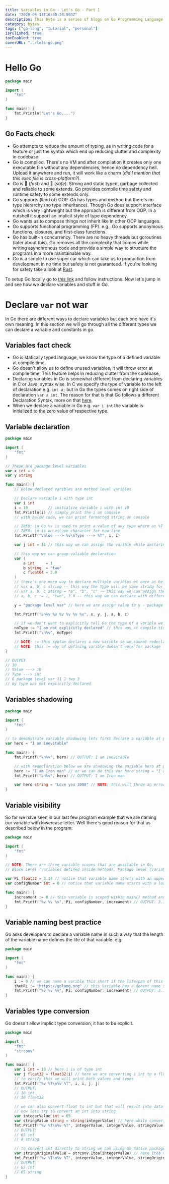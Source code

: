 ```yaml
---
title: Variables in Go - Let's Go - Part 1
date: "2020-05-13T16:40:28.593Z"
description: This byte is a series of blogs on Go Programming Language.
category: bytes
tags: ["go-lang", "tutorial", "personal"]
isPulished: true
tocEnabled: true
coverURL: "../lets-go.png"
---
```


# Hello Go

```go:title=main.go:title=main.go
package main

import (
	"fmt"
)

func main() {
	fmt.Println("Let's Go....")
}
```

## Go Facts check

- Go attempts to reduce the amount of typing, as in writing code for a feature or just the syntax which end up reducing clutter and complexity in codebase.
- Go is compiled. There's no VM and after compilation it creates only one executable file without any dependencies, hence no dependency hell. Upload it anywhere and run, it will work like a charm (_did I mention that this exec file is cross-platform_?).
- Go is 🐅 (_fast_) and 🔏 (_safe_). Strong and static typed, garbage collected and reliable to some extends. Go provides compile time safety and runtime safety to some extends only.
- Go supports (kind of) OOP. Go has types and method but there's no type hierarchy (no type inheritance). Though Go does support interface which is very lightweight but the approach is different from OOP. In a nutshell it support an implicit style of type dependency.
- Go wants us to compose things not inherit like in other OOP languages.
- Go supports functional programming (FP). e.g., Go supports anonymous functions, closures, and first-class functions.
- Go has built-in concurrency. There are no heavy threads but goroutines (later about this). Go removes all the complexity that comes while writing asynchronous code and provide a simple way to structure the programs in a more maintainable way.
- Go is a simple to use super car which can take us to production from development in no time but safety is not guaranteed. If you're looking for safety take a look at [Rust](https://www.rust-lang.org/).

To setup Go locally go to [this link](https://golang.org/) and follow instructions. Now let's jump in and see how we declare variables and stuff in Go.

# Declare `var` not war

In Go there are different ways to declare variables but each one have it's own meaning. In this section we will go through all the different types we can declare a variable and constants in go.

## Variables fact check

- Go is statically typed language, we know the type of a defined variable at compile time.
- Go doesn't allow us to define unused variables, it will throw error at compile time. This feature helps in reducing clutter from the codebase,
- Declaring variables in Go is somewhat different from declaring variables in C or Java, syntax wise. In C we specify the type of variable to the left of declaration e.g. `int a;` but in Go the types comes on right side of declaration `var a int`. The reason for that is that Go follows a different Declaration Syntax, more on that [here](https://blog.golang.org/declaration-syntax).
- When we declare a variable in Go e.g. `var i int` the variable is initialized to the zero value of respective type.

## Variable declaration

```go:title=main.go
package main

import (
	"fmt"
)

// These are package level variables
var x int = 0
var y string

func main() {
	// Below declared varibles are method level varibles

	// Declare variable i with type int
	var i int
	i = 10         // initialize variable i with int 10
	fmt.Println(i) // simply print the i on console
	// with below code, we can print formatted string on console

	// INFO: in Go %v is used to print a value of any type where as %T tells the type of the variable passed
	// INFO: \n is an escape character for new line
	fmt.Printf("Value ---> %v\nType ---> %T", i, i)

	var j int = 11 // this way we can assign the varible while declaring

	// this way we can group valiable declaration
	var (
		a int     = 1
		b string  = "two"
		c float64 = 3.0
	)
	// there's one more way to declare multiple varibles at once as below
	// var a, b, c string -- this way the type will be same string for all three
	// var a, b, c stirng = "a", "b", "c" -- this way we can assign them as well while declaring
	// a, b, c := 1, "two", 3.0 -- this way we can declare with different types

	y = "package level var" // here we are assign value to y - package level variable

	fmt.Printf("\n%v %v %v %v %v %v", x, y, j, a, b, c)

	// if we don't want to explicitly tell Go the type of a varible we can do that as follows
	noType := "I am not explicitly declared" // this way at compile time go will assign the type string to variable noType
	fmt.Printf("\n%v", noType)

	// NOTE: := this syntax declares a new varible so we cannot redeclare an existing one neither we can change the type of an existing variable.
	// NOTE: this := way of defining varible doesn't work for package level variables.
}

// OUTPUT
// 10
// Value ---> 10
// Type ---> int
// 0 package level var 11 1 two 3
// my type was not explicitly declared
```

## Variables shadowing

```go:title=main.go
package main

import (
	"fmt"
)

// to demonstrate variable shadowing lets first declare a variable at package level
var hero = "I am inevitable"

func main() {
	fmt.Printf("\n%v", hero) // OUTPUT: I am inevitable

	// with redeclaration below we are shadowing the variable hero at package leve
	hero := "I am Iron man" // or we can do this var hero string = "I am Iron Man". Both are the same, either way we are declaring a var.
	fmt.Printf("\n%v", hero) // OUTPUT: I am Iron man

	var hero string = "Love you 3000" // NOTE: this will throw an error, Go doesn't allow to redeclare same variable in the same scope
}
```

## Variable visibility

So far we have seen in our last few program example that we are naming our variable with lowercase letter. Well there's good reason for that as described below in the program:

```go:title=main.go
package main

import (
	"fmt"
)

// NOTE: There are three variable scopes that are available in Go,
// Block Level (variables defined inside method), Package level (variables declared on package level), Export Level (variables defined with uppercase in package level)

var Pi float32 = 3.14 // notice that variable name starts with an uppercase letter which means it will be export and can be accessed by other packages also.
var configNumber int = 0 // notice that variable name starts with a lowercase letter which means it will be accessible within this package only.

func main() {
	increament := 0 // this variable is scoped within main() method and we cannot access it outside this method
	fmt.Printf("%v %v %v", Pi, configNumber, increament) // OUTPUT: 3.14 0 0
}
```

## Variable naming best practice

Go asks developers to declare a variable name in such a way that the length of the variable name defines the life of that variable. e.g.

```go:title=main.go
package main

import (
	"fmt"
)

func main() {
	i := 0 // we can name a varible this short if the lifespan of this variable is very small e.g. if we are using a for loop and i is for counter
	theURL := "https://golang.org" // this variable has a decent name since the lifespan will be more, also notice the acronym is in uppercase which is a good practice in Go since it is more readable
	fmt.Printf("%v %v %v", Pi, configNumber, increament) // OUTPUT: 3.14 0 0
}
```

## Variables type conversion

Go doesn't allow implicit type conversion, it has to be explicit.

```go:title=main.go
package main

import (
	"fmt"
	"strconv"
)

func main() {
	var i int = 10 // here i is of type int
	var j float32 = float32(i) // here we are converting i int to a float32 type
	// to verify this we will print both values and types
	fmt.Printf("%v %T\n%v %T", i, i, j, j)
	// OUTPUT:
	// 10 int
	// 10 float32

	// we can also convert float to int but that will result into data loss e.g. 10.5 will become 10 in int
	// now lets try to convert an int into string
	var integerValue int = 65
	var stringValue string = string(integerValue) // here while converting Go will replace 65 with it's corresponding character in ASCII table i.e. A
	fmt.Printf("%v %T\n%v %T", integerValue, integerValue, stringValue, stringValue)
	// OUTPUT:
	// 65 int
	// A string

	// to convert int directly to string we can using Go native package strconv which we have imported on top
	var stringOriginalValue = strconv.Itoa(integerValue) // here Itoa means Integer to ASCII, and remember why I is capital in Itoa because it is exported from strconv package
	fmt.Printf("%v %T\n%v %T", integerValue, integerValue, stringOriginalValue, stringOriginalValue)
	// OUTPUT:
	// 65 int
	// 65 string
}
```
